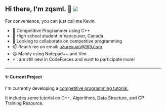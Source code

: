 ## Hi there, I'm zqsml. 👋 [![ ](https://cfrating.ihcr.top/?user=zqsml&style=flat-square)](https://codeforces.com/profile/zqsml)

<!--
**Embracethemoon/Embracethemoon** is a ✨ _special_ ✨ repository because its `README.md` (this file) appears on your GitHub profile.
-->

For convenience, you can just call me Kevin.

- 🔭 Competitive Programmer using C++
- 🌱 High school student in Vancouver, Canada
- 👯 Looking to collaborate on competitive programming
- 📫 Reach me on email: azurexuan@163.com
- 😄 Mainly using Notepad++ and Vim
- ⚡ I am still new in CodeForces and want to participate more!

---

#### :sparkles: Current Project

I'm currently developing a [competitive programming tutorial.](https://Embracethemoon.github.io)

It includes some tutorial on C++, Algorithms, Data Structure, and CP Training Resource.
